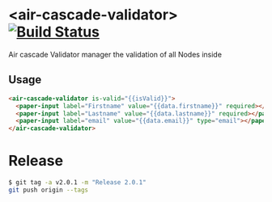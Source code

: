 # \<air-cascade-validator\> [![Build Status](https://travis-ci.org/FiveElements/air-cascade-validator.svg?branch=master)](https://travis-ci.org/FiveElements/air-cascade-validator)

Air cascade Validator manager the validation of all Nodes inside



## Usage

```html
<air-cascade-validator is-valid="{{isValid}}">
  <paper-input label="Firstname" value="{{data.firstname}}" required></paper-input>
  <paper-input label="Lastname" value="{{data.lastname}}" required></paper-input>
  <paper-input label="email" value="{{data.email}}" type="email"></paper-input>
</air-cascade-validator>
```

# Release

```bash
$ git tag -a v2.0.1 -m "Release 2.0.1"
git push origin --tags
```
